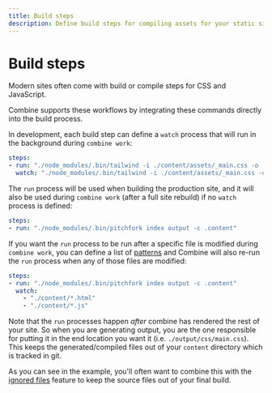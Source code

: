 ```yaml
---
title: Build steps
description: Define build steps for compiling assets for your static site.
---
```


# Build steps

Modern sites often come with build or compile steps for CSS and JavaScript.

Combine supports these workflows by integrating these commands directly into the build process.

In development, each build step can define a `watch` process that will run in the background during `combine work`:

```yaml
steps:
- run: "./node_modules/.bin/tailwind -i ./content/assets/_main.css -o ./output/assets/main.css"
  watch: "./node_modules/.bin/tailwind -i ./content/assets/_main.css -o ./output/assets/main.css --watch"
```

The `run` process will be used when building the production site,
and it will also be used during `combine work` (after a full site rebuild) if no `watch` process is defined:

```yaml
steps:
- run: "./node_modules/.bin/pitchfork index output -c .content"
```

If you want the `run` process to be run after a specific file is modified during `combine work`,
you can define a list of [patterns](https://docs.python.org/3/library/fnmatch.html) and Combine will also re-run the `run` process when any of those files are modified:

```yaml
steps:
- run: "./node_modules/.bin/pitchfork index output -c .content"
  watch:
    - "./content/*.html"
    - "./content/*.js"
```

Note that the `run` processes happen *after* combine has rendered the rest of your site.
So when you are generating output,
you are the one responsible for putting it in the end location you want it (i.e. `./output/css/main.css`).
This keeps the generated/compiled files out of your `content` directory which is tracked in git.

As you can see in the example,
you'll often want to combine this with the [ignored files](/ignore/) feature to keep the source files out of your final build.
